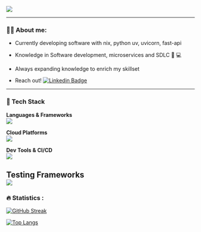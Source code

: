 
 [![](https://img.shields.io/badge/LinkedIn-0077B5?style=for-the-badge&logo=linkedin&logoColor=white)](https://www.linkedin.com/in/jrmaldo/)
 
---

### :man_technologist: About me:
*  Currently developing software with nix, python uv, uvicorn, fast-api 

*  Knowledge in Software development, microservices and SDLC :blue_book: :computer:

*  Always expanding knowledge to enrich my skillset

*  Reach out! [![Linkedin Badge](https://img.shields.io/badge/-Roberto-blue?style=flat&logo=Linkedin&logoColor=white)](https://www.linkedin.com/in/jrmaldo/)
---
### 🧰 Tech Stack

**Languages & Frameworks**  
<img src="https://skillicons.dev/icons?i=python,flask,django,javascript,react,nodejs" />

**Cloud Platforms**  
<img src="https://skillicons.dev/icons?i=gcp,firebase" />

**Dev Tools & CI/CD**  
<img src="https://skillicons.dev/icons?i=git,github,docker" />

**Testing Frameworks**  
<img src="https://skillicons.dev/icons?i=cypress,selenium" /> 
---

 ### :fire: Statistics :
 
<div id="header" align="left">
<p align="left">
 
[![GitHub Streak](http://github-readme-streak-stats.herokuapp.com?user=robertomaldonado&theme=dark&background=000000)](https://git.io/streak-stats)

</p>

[![Top Langs](https://github-readme-stats.vercel.app/api/top-langs/?username=robertomaldonado&layout=compact&theme=vision-friendly-dark)](https://github.com/robertomaldonado/github-readme-stats)

</div>
